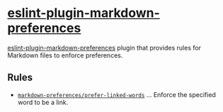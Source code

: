 
# [eslint-plugin-markdown-preferences]

[eslint-plugin-markdown-preferences] plugin that provides rules for Markdown files to enforce preferences.

[eslint-plugin-markdown-preferences]: https://ota-meshi.github.io/eslint-plugin-markdown-preferences/

## Rules

- [`markdown-preferences/prefer-linked-words`](https://ota-meshi.github.io/eslint-plugin-markdown-preferences/rules/prefer-linked-words.html) ... Enforce the specified word to be a link.
